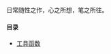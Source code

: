 日常随性之作，心之所想，笔之所往。

#### 目录

* [工具函数][1]



[1]:https://github.com/Happy-Everyday/free-write/blob/master/JavaScript/util/util.js